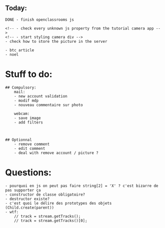 ## Today:
    DONE - finish openclassrooms js
    
    <!-- - check every unknown js property from the tutorial camera app -->
    <!-- - start styling camera div -->
    - check how to store the picture in the server

    - btc article
    - noel


# Stuff to do:
    ## Compulsory:
        mail:
        - new account validation
        - modif mdp
        - nouveau commentaire sur photo

        webcam:
        - save image
        - add filters



    ## Optionnal
        - remove comment
        - edit comment
        - deal with remove account / picture ?

# Questions:
    - pourquoi en js on peut pas faire string[2] = 'X' ? c'est bizarre de pas supporter ça
    - constructor de classe obligatoire?
    - destructor existe?
    - c'est quoi le délire des prototypes des objets (Child.create(parent))
    - wtf:
        // track = stream.getTracks();
        // track = stream.getTracks()[0];
